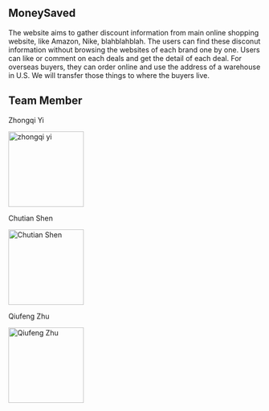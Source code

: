 ## MoneySaved
The website aims to gather discount information from main online shopping website, like Amazon, Nike, blahblahblah.
The users can find these disconut information without browsing the websites of each brand one by one. Users can like or comment on each deals and get the detail of each deal.
For overseas buyers, they can order online and use the address of a warehouse in U.S. We will transfer those things to where the buyers live.

## Team Member

  Zhongqi Yi

<img src=https://media.licdn.com/mpr/mpr/shrinknp_400_400/AAEAAQAAAAAAAAb0AAAAJDNmM2MyZDExLTcwYjctNDI5Ni05NGFiLTE5MGU2YWQ2OTE0MQ.jpg title="zhongqi yi" height="150" />

Chutian Shen

<img src=https://media.licdn.com/mpr/mpr/shrinknp_400_400/AAEAAQAAAAAAAAbLAAAAJDQ4YmFmZjI1LTZmZmEtNDMyNi1iZGQ1LTZjNWRlOGUzOTg5MA.jpg title="Chutian Shen" height="150" />

Qiufeng Zhu

<img src=https://media.licdn.com/media/AAEAAQAAAAAAAAdFAAAAJDZkNzAyNGFlLThiMDktNDI0Yi1iYTI3LTMwNGFhZDMyNDE0MA.jpg title="Qiufeng Zhu" height="150" />
